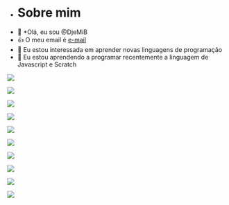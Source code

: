 - # Sobre mim
- 👋 *Olá, eu sou @DjeMiB
- 👍 O meu email é [e-mail](djenifer.brum@escola.pr.gov.br)
- 👀 Eu estou interessada em aprender novas linguagens de programação
- 🌱 Eu estou aprendendo a programar recentemente a linguagem de Javascript e Scratch

![](https://img.shields.io/badge/Scratch-4D97FF?style=for-the-badge&logo=Scratch&logoColor=white)

![](https://img.shields.io/badge/JavaScript-323330?style=for-the-badge&logo=javascript&logoColor=F7DF1E)

![](https://img.shields.io/badge/PlayStation-003791?style=for-the-badge&logo=playstation&logoColor=white)

![](https://img.shields.io/badge/Epic%20Games-313131?style=for-the-badge&logo=Epic%20Games&logoColor=white)

![](https://img.shields.io/badge/Nintendo_Switch-E60012?style=for-the-badge&logo=nintendo-switch&logoColor=white)

![](https://img.shields.io/badge/Xbox-107C10?style=for-the-badge&logo=xbox&logoColor=white)

![](ttps://img.shields.io/badge/Duolingo-58CC02?style=for-the-badge&logo=Duolingo&logoColor=white)

![](https://img.shields.io/badge/Riot_Games-D32936?style=for-the-badge&logo=riot-games&logoColor=white)

![](https://img.shields.io/badge/Counter_Strike-000000?style=for-the-badge&logo=counter-strike&logoColor=white)

![](ttps://img.shields.io/badge/iFood-EA1D2C?style=for-the-badge&logo=ifood&logoColor=white)
